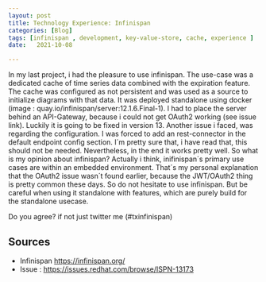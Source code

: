```yaml
---
layout: post
title: Technology Experience: Infinispan
categories: [Blog]
tags: [infinispan , development, key-value-store, cache, experience ]
date:   2021-10-08

---
```

In my last project, i had the pleasure to use infinispan. The use-case was a dedicated cache of time series data combined with the expiration feature.
The cache was configured as not persistent and was used as a source to initialize diagrams with that data. It was deployed standalone using docker (image : quay.io/infinispan/server:12.1.6.Final-1). 
I had to place the server behind an API-Gateway, because i could not get OAuth2 working (see issue link). Luckily it is going to be fixed in version 13. Another issue i faced, was regarding the configuration.
I was forced to add an rest-connector in the default endpoint config section. I´m pretty sure that, i have read that, this should not be needed. Nevertheless, in the end it works pretty well.
So what is my opinion about infinispan?  Actually i think, inifinispan´s primary use cases are within an embedded environment.
That´s my personal explanation that the OAuth2 issue wasn´t found earlier, because the JWT/OAuth2 thing is pretty common these days. 
So do not hesitate to use infinispan. But be careful when using it standalone with features, which are purely build for the standalone usecase. 

Do you agree? if not just twitter me (#txinfinispan)

## Sources

* Infinispan https://infinispan.org/
* Issue : https://issues.redhat.com/browse/ISPN-13173
